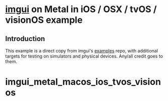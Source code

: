 # [imgui](https://github.com/ocornut/imgui) on Metal in iOS / OSX / tvOS / visionOS example

## Introduction

This example is a direct copy from imgui's [examples](https://github.com/ocornut/imgui/tree/master/examples/example_apple_metal) repo, with additional targets for testing on simulators and physical devices. Any/all credit goes to them.


# imgui_metal_macos_ios_tvos_visionos
